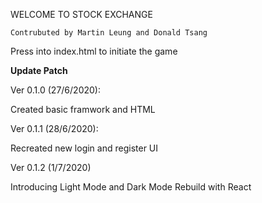 WELCOME TO STOCK EXCHANGE
`````````````````````````
Contrubuted by Martin Leung and Donald Tsang
`````````````````````````

Press into index.html to initiate the game

**Update Patch**

Ver 0.1.0 (27/6/2020):

Created basic framwork and HTML

Ver 0.1.1 (28/6/2020):

Recreated new login and register UI

Ver 0.1.2 (1/7/2020)

Introducing Light Mode and Dark Mode
Rebuild with React
